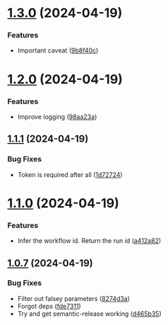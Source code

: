 # [1.3.0](https://github.com/laurence79/last-successful-commit/compare/v1.2.0...v1.3.0) (2024-04-19)


### Features

* Important caveat ([9b8f40c](https://github.com/laurence79/last-successful-commit/commit/9b8f40c9e2b773a9321bd344ce37b9bd4b91458a))

# [1.2.0](https://github.com/laurence79/last-successful-commit/compare/v1.1.1...v1.2.0) (2024-04-19)


### Features

* Improve logging ([98aa23a](https://github.com/laurence79/last-successful-commit/commit/98aa23a928d8c0897828ac5010851806d8a2eb63))

## [1.1.1](https://github.com/laurence79/last-successful-commit/compare/v1.1.0...v1.1.1) (2024-04-19)


### Bug Fixes

* Token is required after all ([1d72724](https://github.com/laurence79/last-successful-commit/commit/1d727242f67dc57cfd3528de79f56b5223c6495f))

# [1.1.0](https://github.com/laurence79/last-successful-commit/compare/v1.0.7...v1.1.0) (2024-04-19)


### Features

* Infer the workflow id. Return the run id ([a412a82](https://github.com/laurence79/last-successful-commit/commit/a412a82740130f537d2cc92518d853e4c2a9d40e))

## [1.0.7](https://github.com/laurence79/last-successful-commit/compare/v1.0.6...v1.0.7) (2024-04-19)


### Bug Fixes

* Filter out falsey parameters ([8274d3a](https://github.com/laurence79/last-successful-commit/commit/8274d3afbf1672e1b20e1bfe49f16925b37e8f02))
* Forgot deps ([fde7311](https://github.com/laurence79/last-successful-commit/commit/fde73116cdfbfb74b7cf8cd43ef43f57cb350b47))
* Try and get semantic-release working ([d465b35](https://github.com/laurence79/last-successful-commit/commit/d465b357d920840732ee4a41c91d3272a1d815a0))
